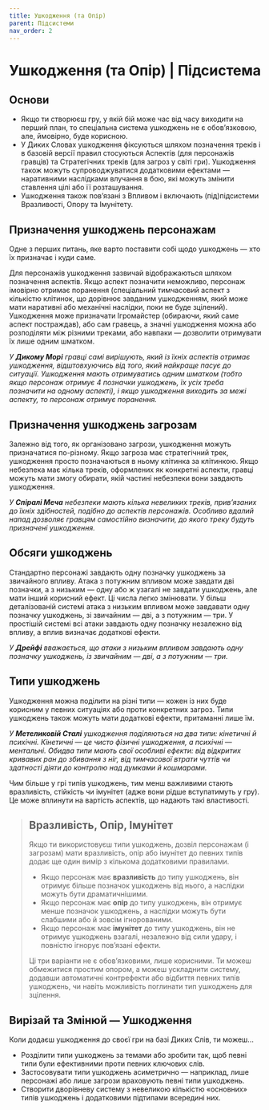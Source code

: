```yaml
---
title: Ушкодження (та Опір)
parent: Підсистеми
nav_order: 2
---
```


# Ушкодження (та Опір) | Підсистема

## Основи
- Якщо ти створюєш гру, у якій бій може час від часу виходити на перший план, то спеціальна система ушкоджень не є обов’язковою, але, ймовірно, буде корисною.
- У Диких Словах ушкодження фіксуються шляхом позначення треків і в базовій версії правил стосуються Аспектів (для персонажів гравців) та Стратегічних треків (для загроз у світі гри). Ушкодження також можуть супроводжуватися додатковими ефектами — наративними наслідками влучання в бою, які можуть змінити ставлення цілі або її розташування.
- Ушкодження також пов’язані з Впливом і включають (під)підсистеми Вразливості, Опору та Імунітету.

## Призначення ушкоджень персонажам
Одне з перших питань, яке варто поставити собі щодо ушкоджень — хто їх призначає і куди саме.

Для персонажів ушкодження зазвичай відображаються шляхом позначення аспектів. Якщо аспект позначити неможливо, персонаж імовірно отримає поранення (спеціальний тимчасовий аспект з кількістю клітинок, що дорівнює завданим ушкодженням, який може мати наративні або механічні наслідки, поки не буде зцілений). Ушкодження може призначати Ігромайстер (обираючи, який саме аспект постраждав), або сам гравець, а значні ушкодження можна або розподіляти між різними треками, або навпаки — дозволити отримувати їх лише одним шматком.

_У **Дикому Морі** гравці самі вирішують, який із їхніх аспектів отримає ушкодження, відштовхуючись від того, який найкраще пасує до ситуації. Ушкодження мають отримуватись одним шматком (тобто якщо персонаж отримує 4 позначки ушкоджень, їх усіх треба позначити на одному аспекті), і якщо ушкодження виходить за межі аспекту, то персонаж отримує поранення._

## Призначення ушкоджень загрозам
Залежно від того, як організовано загрози, ушкодження можуть призначатися по-різному. Якщо загроза має стратегічний трек, ушкодження просто позначаються в ньому клітинка за клітинкою. Якщо небезпека має кілька треків, оформлених як конкретні аспекти, гравці можуть мати змогу обирати, якій частині небезпеки вони завдають ушкодження.

_У **Спіралі Меча** небезпеки мають кілька невеликих треків, прив’язаних до їхніх здібностей, подібно до аспектів персонажів. Особливо вдалий напад дозволяє гравцям самостійно визначити, до якого треку будуть призначені ушкодження._

## Обсяги ушкоджень
Стандартно персонажі завдають одну позначку ушкоджень за звичайного впливу. Атака з потужним впливом може завдати дві позначки, а з низьким — одну або ж узагалі не завдати ушкоджень, але мати інший корисний ефект.
Ці числа легко змінювати. У більш деталізованій системі атака з низьким впливом може завдавати одну позначку ушкоджень, зі звичайним — дві, а з потужним — три. У простішій системі всі атаки завдають одну позначку незалежно від впливу, а вплив визначає додаткові ефекти.

_У **Дрейфі** вважається, що атаки з низьким впливом завдають одну позначку ушкоджень, із звичайним — дві, а з потужним — три._

## Типи ушкоджень
Ушкодження можна поділити на різні типи — кожен із них буде корисним у певних ситуаціях або проти конкретних загроз. Типи ушкоджень також можуть мати додаткові ефекти, притаманні лише їм.

_У **Метеликовій Сталі** ушкодження поділяються на два типи: кінетичні й психічні. Кінетичні — це чисто фізичні ушкодження, а психічні — ментальні. Обидва типи мають свої особливі ефекти: від відкритих кривавих ран до збивання з ніг, від тимчасової втрати чуттів чи здатності діяти до контролю над думками й кошмарами._

Чим більше у грі типів ушкоджень, тим менш важливими стають вразливість, стійкість чи імунітет (адже вони рідше вступатимуть у гру). Це може вплинути на вартість аспектів, що надають такі властивості.

> ## Вразливість, Опір, Імунітет
> Якщо ти використовуєш типи ушкоджень, дозвіл персонажам (і загрозам) мати вразливість, опір або імунітет до певних типів додає ще один вимір з кількома додатковими правилами.
> - Якщо персонаж має **вразливість** до типу ушкоджень, він отримує більше позначок ушкоджень від нього, а наслідки можуть бути драматичнішими.
> - Якщо персонаж має **опір** до типу ушкоджень, він отримує менше позначок ушкоджень, а наслідки можуть бути слабшими або й зовсім ігнорованими.
> - Якщо персонаж має **імунітет** до типу ушкоджень, він не отримує ушкоджень взагалі, незалежно від сили удару, і повністю ігнорує пов’язані ефекти.
>
> Ці три варіанти не є обов’язковими, лише корисними. Ти можеш обмежитися простим опором, а можеш ускладнити систему, додавши автоматичні контрефекти або відбиття певних типів ушкоджень, чи навіть можливість поглинати тип ушкоджень для зцілення.

## Вирізай та Змінюй — Ушкодження
Коли додаєш ушкодження до своєї гри на базі Диких Слів, ти можеш...
- Розділити типи ушкоджень за темами або зробити так, щоб певні типи були ефективними проти певних ключових слів.
- Застосовувати типи ушкоджень асиметрично — наприклад, лише персонажі або лише загрози враховують певні типи ушкоджень.
- Створити дворівневу систему з невеликою кількістю «основних» типів ушкоджень і додатковими підтипами всередині них.
